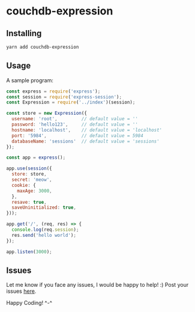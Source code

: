 # couchdb-expression

## Installing

```sh
yarn add couchdb-expression
```

## Usage

A sample program:

```js
const express = require('express');
const session = require('express-session');
const Expression = require('../index')(session);

const store = new Expression({
  username: 'root',         // default value = ''
  password: 'hello123',     // default value = ''
  hostname: 'localhost',    // default value = 'localhost'
  port: '5984',             // default value = 5984
  databaseName: 'sessions'  // default value = 'sessions'
});

const app = express();

app.use(session({
  store: store,
  secret: 'meow',
  cookie: {
    maxAge: 3000,
  },
  resave: true,
  saveUninitialized: true,
}));

app.get('/', (req, res) => {
  console.log(req.session);
  res.send('hello world');
});

app.listen(3000);
```

## Issues

Let me know if you face any issues, I would be happy to help! :)
Post your issues [here](https://github.com/tkshnwesper/couchdb-expression/issues).

Happy Coding! ^-^
